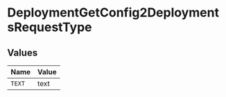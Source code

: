 # DeploymentGetConfig2DeploymentsRequestType


## Values

| Name   | Value  |
| ------ | ------ |
| `TEXT` | text   |